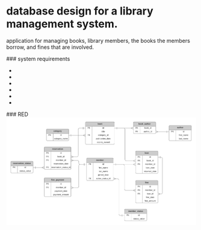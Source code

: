 # database design for a library management system.
<p> application for managing books, library members, the books the members borrow, and fines that are involved. <p>
### system requirements
<ul>
  <li></li>
  <li></li>
  <li></li>
  <li></li>
  <li></li>
  <li></li>
</ul>
### RED
<img src="RED/library_erd_final.png" >
  
